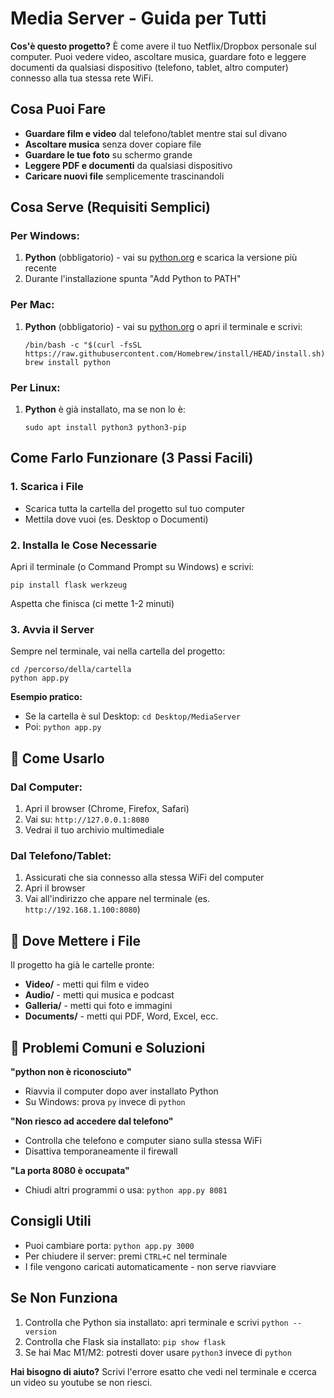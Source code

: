 #  Media Server - Guida per Tutti

**Cos'è questo progetto?**
È come avere il tuo Netflix/Dropbox personale sul computer. Puoi vedere video, ascoltare musica, guardare foto e leggere documenti da qualsiasi dispositivo (telefono, tablet, altro computer) connesso alla tua stessa rete WiFi.

##  Cosa Puoi Fare
- **Guardare film e video** dal telefono/tablet mentre stai sul divano
- **Ascoltare musica** senza dover copiare file
- **Guardare le tue foto** su schermo grande
- **Leggere PDF e documenti** da qualsiasi dispositivo
- **Caricare nuovi file** semplicemente trascinandoli

##  Cosa Serve (Requisiti Semplici)

### Per Windows:
1. **Python** (obbligatorio) - vai su [python.org](https://www.python.org) e scarica la versione più recente
2. Durante l'installazione spunta  "Add Python to PATH"

### Per Mac:
1. **Python** (obbligatorio) - vai su [python.org](https://www.python.org) o apri il terminale e scrivi:
   ```
   /bin/bash -c "$(curl -fsSL https://raw.githubusercontent.com/Homebrew/install/HEAD/install.sh)"
   brew install python
   ```

### Per Linux:
1. **Python** è già installato, ma se non lo è:
   ```
   sudo apt install python3 python3-pip
   ```

##  Come Farlo Funzionare (3 Passi Facili)

### 1. Scarica i File
- Scarica tutta la cartella del progetto sul tuo computer
- Mettila dove vuoi (es. Desktop o Documenti)

### 2. Installa le Cose Necessarie
Apri il terminale (o Command Prompt su Windows) e scrivi:
```
pip install flask werkzeug
```
Aspetta che finisca (ci mette 1-2 minuti)

### 3. Avvia il Server
Sempre nel terminale, vai nella cartella del progetto:
```
cd /percorso/della/cartella
python app.py
```

**Esempio pratico:**
- Se la cartella è sul Desktop: `cd Desktop/MediaServer`
- Poi: `python app.py`

## 📱 Come Usarlo

### Dal Computer:
1. Apri il browser (Chrome, Firefox, Safari)
2. Vai su: `http://127.0.0.1:8080`
3. Vedrai il tuo archivio multimediale

### Dal Telefono/Tablet:
1. Assicurati che sia connesso alla stessa WiFi del computer
2. Apri il browser
3. Vai all'indirizzo che appare nel terminale (es. `http://192.168.1.100:8080`)

## 📁 Dove Mettere i File

Il progetto ha già le cartelle pronte:
- **Video/** - metti qui film e video
- **Audio/** - metti qui musica e podcast
- **Galleria/** - metti qui foto e immagini
- **Documents/** - metti qui PDF, Word, Excel, ecc.

## 🔧 Problemi Comuni e Soluzioni

**"python non è riconosciuto"**
- Riavvia il computer dopo aver installato Python
- Su Windows: prova `py` invece di `python`

**"Non riesco ad accedere dal telefono"**
- Controlla che telefono e computer siano sulla stessa WiFi
- Disattiva temporaneamente il firewall

**"La porta 8080 è occupata"**
- Chiudi altri programmi o usa: `python app.py 8081`

##  Consigli Utili
- Puoi cambiare porta: `python app.py 3000`
- Per chiudere il server: premi `CTRL+C` nel terminale
- I file vengono caricati automaticamente - non serve riavviare

##  Se Non Funziona
1. Controlla che Python sia installato: apri terminale e scrivi `python --version`
2. Controlla che Flask sia installato: `pip show flask`
3. Se hai Mac M1/M2: potresti dover usare `python3` invece di `python`

**Hai bisogno di aiuto?** Scrivi l'errore esatto che vedi nel terminale e ccerca un video su youtube se non riesci.

